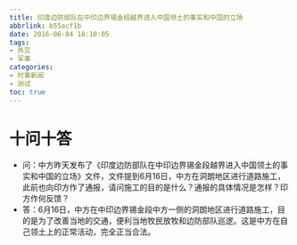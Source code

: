 ```yaml
---
title: 印度边防部队在中印边界锡金段越界进入中国领土的事实和中国的立场
abbrlink: b55acf1b
date: 2016-06-04 18:10:05
tags:
- 外交
- 军事
categories:
- 时事新闻
- 测试
toc: true
---
```

# 十问十答
- 问：中方昨天发布了《印度边防部队在中印边界锡金段越界进入中国领土的事实和中国的立场》文件，文件提到6月16日，中方在洞朗地区进行道路施工，此前也向印方作了通报，请问施工的目的是什么？通报的具体情况是怎样？印方作何反馈？
- 答：6月16日，中方在中印边界锡金段中方一侧的洞朗地区进行道路施工，目的是为了改善当地的交通，便利当地牧民放牧和边防部队巡逻。这是中方在自己领土上的正常活动，完全正当合法。

